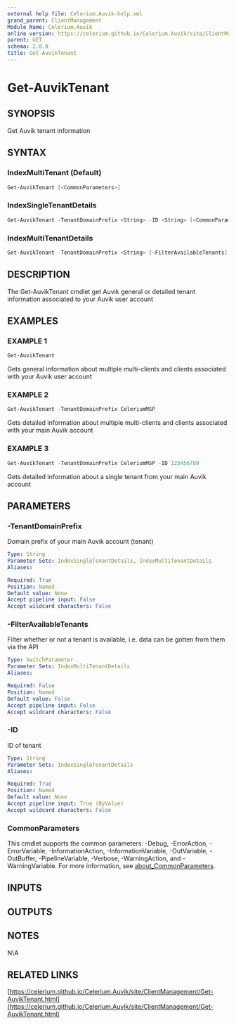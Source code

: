 ```yaml
---
external help file: Celerium.Auvik-help.xml
grand_parent: ClientManagement
Module Name: Celerium.Auvik
online version: https://celerium.github.io/Celerium.Auvik/site/ClientManagement/Get-AuvikTenant.html
parent: GET
schema: 2.0.0
title: Get-AuvikTenant
---
```


# Get-AuvikTenant

## SYNOPSIS
Get Auvik tenant information

## SYNTAX

### IndexMultiTenant (Default)
```powershell
Get-AuvikTenant [<CommonParameters>]
```

### IndexSingleTenantDetails
```powershell
Get-AuvikTenant -TenantDomainPrefix <String> -ID <String> [<CommonParameters>]
```

### IndexMultiTenantDetails
```powershell
Get-AuvikTenant -TenantDomainPrefix <String> [-FilterAvailableTenants] [<CommonParameters>]
```

## DESCRIPTION
The Get-AuvikTenant cmdlet get Auvik general or detailed
tenant information associated to your Auvik user account

## EXAMPLES

### EXAMPLE 1
```powershell
Get-AuvikTenant
```

Gets general information about multiple multi-clients and
clients associated with your Auvik user account

### EXAMPLE 2
```powershell
Get-AuvikTenant -TenantDomainPrefix CeleriumMSP
```

Gets detailed information about multiple multi-clients and
clients associated with your main Auvik account

### EXAMPLE 3
```powershell
Get-AuvikTenant -TenantDomainPrefix CeleriumMSP -ID 123456789
```

Gets detailed information about a single tenant from
your main Auvik account

## PARAMETERS

### -TenantDomainPrefix
Domain prefix of your main Auvik account (tenant)

```yaml
Type: String
Parameter Sets: IndexSingleTenantDetails, IndexMultiTenantDetails
Aliases:

Required: True
Position: Named
Default value: None
Accept pipeline input: False
Accept wildcard characters: False
```

### -FilterAvailableTenants
Filter whether or not a tenant is available,
i.e.
data can be gotten from them via the API

```yaml
Type: SwitchParameter
Parameter Sets: IndexMultiTenantDetails
Aliases:

Required: False
Position: Named
Default value: False
Accept pipeline input: False
Accept wildcard characters: False
```

### -ID
ID of tenant

```yaml
Type: String
Parameter Sets: IndexSingleTenantDetails
Aliases:

Required: True
Position: Named
Default value: None
Accept pipeline input: True (ByValue)
Accept wildcard characters: False
```

### CommonParameters
This cmdlet supports the common parameters: -Debug, -ErrorAction, -ErrorVariable, -InformationAction, -InformationVariable, -OutVariable, -OutBuffer, -PipelineVariable, -Verbose, -WarningAction, and -WarningVariable. For more information, see [about_CommonParameters](http://go.microsoft.com/fwlink/?LinkID=113216).

## INPUTS

## OUTPUTS

## NOTES
N\A

## RELATED LINKS

[https://celerium.github.io/Celerium.Auvik/site/ClientManagement/Get-AuvikTenant.html](https://celerium.github.io/Celerium.Auvik/site/ClientManagement/Get-AuvikTenant.html)

